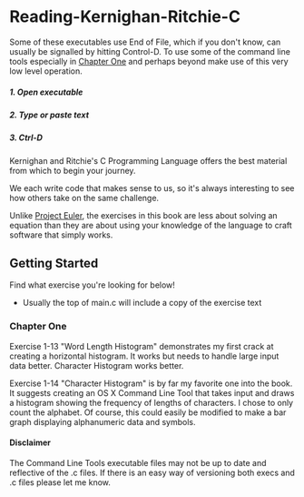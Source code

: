# Reading-Kernighan-Ritchie-C

Some of these executables use End of File, which if you don't know, can usually be signalled by hitting Control-D. To use some of the command line tools especially in [Chapter One](https://github.com/rvonsch/reading-kernighan-ritchie-c#chapter-one) and perhaps beyond make use of this very low level operation.

##### 1. Open executable

##### 2. Type or paste text

##### 3. Ctrl-D

Kernighan and Ritchie's C Programming Language offers the best material from which to begin your journey. 

We each write code that makes sense to us, so it's always interesting to see how others take on the same challenge. 

Unlike [Project Euler](https://projecteuler.net), the exercises in this book are less about solving an equation than they are about using your knowledge of the language to craft software that simply works.

## Getting Started

Find what exercise you're looking for below!

* Usually the top of main.c will include a copy of the exercise text

### Chapter One

Exercise 1-13 "Word Length Histogram" demonstrates my first crack at creating a horizontal histogram. It works but needs to handle large input data better. Character Histogram works better.

Exercise 1-14 "Character Histogram" is by far my favorite one into the book. It suggests creating an OS X Command Line Tool that takes input and draws a histogram showing the frequency of lengths of characters. I chose to only count the alphabet. Of course, this could easily be modified to make a bar graph displaying alphanumeric data and symbols.

#### Disclaimer

The Command Line Tools executable files may not be up to date and reflective of the .c files. If there is an easy way of versioning both execs and .c files please let me know. 
